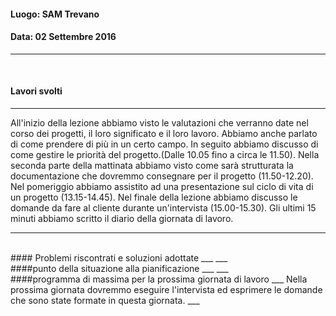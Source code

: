 #### Luogo: SAM Trevano
#### Data: 02 Settembre 2016
___
<br>

#### Lavori svolti
___
All'inizio della lezione abbiamo visto le valutazioni che verranno date nel corso dei progetti, il loro significato e il loro lavoro.
Abbiamo anche parlato di come prendere di più in un certo campo.
In seguito abbiamo discusso di come gestire le priorità del progetto.(Dalle 10.05 fino a circa le 11.50).
Nella seconda parte della mattinata abbiamo visto come sarà strutturata la documentazione che dovremmo consegnare per il progetto (11.50-12.20).
Nel pomeriggio abbiamo assistito ad una presentazione sul ciclo di vita di un progetto (13.15-14.45).
Nel finale della lezione abbiamo discusso le domande da fare al cliente durante un'intervista (15.00-15.30).
Gli ultimi 15 minuti abbiamo scritto il diario della giornata di lavoro.
___
<br>
#### Problemi riscontrati e soluzioni adottate
___
___
<br>
####punto della situazione alla pianificazione
___
___
<br>
####programma di massima per la prossima giornata di lavoro
___
Nella prossima giornata dovremmo eseguire l'intervista ed esprimere le domande che sono state formate in questa giornata.
___
